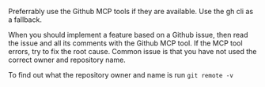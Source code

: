 Preferrably use the Github MCP tools if they are available. Use the gh cli as a fallback.

When you should implement a feature based on a Github issue, then read the issue and all its comments with the Github MCP tool. If the MCP tool errors, try to fix the root cause. Common issue is that you have not used the correct owner and repository name.

To find out what the repository owner and name is run `git remote -v`
